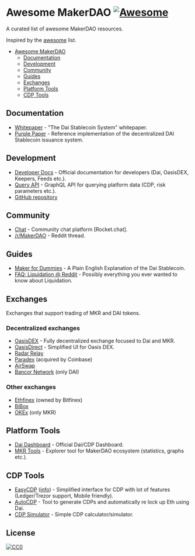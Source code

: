 # Awesome MakerDAO [![Awesome](https://cdn.rawgit.com/sindresorhus/awesome/d7305f38d29fed78fa85652e3a63e154dd8e8829/media/badge.svg)](https://github.com/sindresorhus/awesome)
A curated list of awesome MakerDAO resources.

Inspired by the [awesome](https://github.com/sindresorhus/awesome) list.

* [Awesome MakerDAO](#awesome-makerdao)
  * [Documentation](#documentation)
  * [Development](#development)
  * [Community](#community)
  * [Guides](#guides)
  * [Exchanges](#exchanges)
  * [Platform Tools](#platform-tools)
  * [CDP Tools](#cdp-tools)
  
## Documentation
* [Whitepaper](https://makerdao.com/whitepaper/) - "The Dai Stablecoin System" whitepaper.
* [Purple Paper](https://makerdao.com/purple/) - Reference implementation of the decentralized DAI Stablecoin issuance system.

## Development
* [Developer Docs](https://developer.makerdao.com/) - Official documentation for developers (Dai, OasisDEX, Keepers, Feeds etc.).
* [Query API](https://developer.makerdao.com/dai/1/graphql/) - GraphQL API for querying platform data (CDP, risk parameters etc.).
* [GitHub repository](https://github.com/makerdao)

## Community
* [Chat](https://chat.makerdao.com/) - Community chat platform [Rocket.chat].
* [/r/MakerDAO](https://www.reddit.com/r/MakerDAO/) - Reddit thread.

## Guides
* [Maker for Dummies](https://medium.com/cryptolinks/maker-for-dummies-a-plain-english-explanation-of-the-dai-stablecoin-e4481d79b90) - A Plain English Explanation of the Dai Stablecoin.
* [FAQ: Liquidation @ Reddit](https://www.reddit.com/r/MakerDAO/comments/8efk5q/faq_possibly_everything_you_ever_wanted_to_know/) - Possibly everything you ever wanted to know about Liquidation.

## Exchanges
Exchanges that support trading of MKR and DAI tokens.

### Decentralized exchanges
* [OasisDEX](https://oasisdex.com/) - Fully decentralized exchange focused to Dai and MKR.
* [OasisDirect](https://oasis.direct/) - Simplified UI for Oasis DEX.
* [Radar Relay](https://radarrelay.com/)
* [Paradex](https://paradex.io/) (acquired by Coinbase)
* [AirSwap](https://www.airswap.io/)
* [Bancor Network](https://www.bancor.network/communities/5a604b1f7b6b0e0001fc6ce2) (only DAI)

### Other exchanges
* [Ethfinex](https://www.ethfinex.com/) (owned by Bitfinex)
* [BiBox](https://www.bibox.com/)
* [OKEx](https://www.okex.com/market?product=mkr_btc) (only MKR)

## Platform Tools
* [Dai Dashboard](https://dai.makerdao.com/) - Official Dai/CDP Dashboard.
* [MKR Tools](https://mkr.tools/) - Explorer tool for MakerDAO ecosystem (statistics, graphs etc.).

## CDP Tools
* [EasyCDP](https://easycdp.com/) ([info](https://info.easycdp.com/)) - Simplified interface for CDP with lot of features (Ledger/Trezor support, Mobile friendly).
* [AutoCDP](https://autocdp.com/) - Tool to generate CDPs and automatically re lock up Eth using Dai.
* [CDP Simulator](https://cdp-simulator.surge.sh/) - Simple CDP calculator/simulator.

## License
[![CC0](https://licensebuttons.net/p/zero/1.0/88x31.png)](https://creativecommons.org/publicdomain/zero/1.0/)
